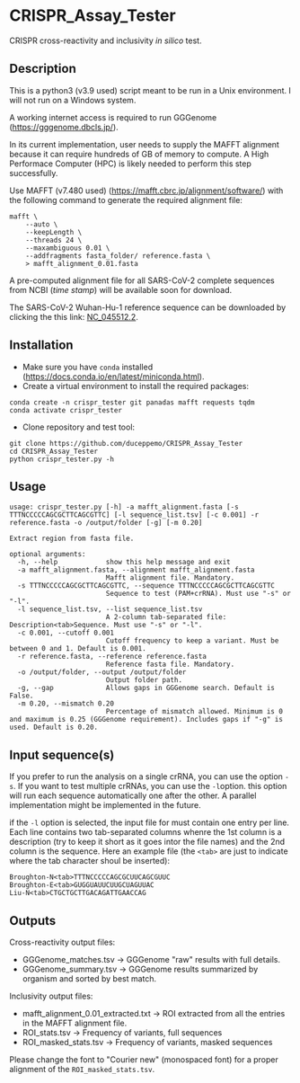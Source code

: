# CRISPR_Assay_Tester
CRISPR cross-reactivity and inclusivity *in silico* test.

## Description
This is a python3 (v3.9 used) script meant to be run in a Unix environment. I will not run on a Windows system.

A working internet access is required to run GGGenome (https://gggenome.dbcls.jp/).

In its current implementation, user needs to supply the MAFFT alignment because it can require hundreds of GB of memory to compute. A High Performace Computer (HPC) is likely needed to perform this step successfully.

Use MAFFT (v7.480 used) (https://mafft.cbrc.jp/alignment/software/) with the following command to generate the required alignment file:

```
mafft \
    --auto \
    --keepLength \
    --threads 24 \
    --maxambiguous 0.01 \
    --addfragments fasta_folder/ reference.fasta \
    > mafft_alignment_0.01.fasta
```

A pre-computed alignment file for all SARS-CoV-2 complete sequences from NCBI (*time stamp*) will be available soon for download.

The SARS-CoV-2 Wuhan-Hu-1 reference sequence can be downloaded by clicking the this link: [NC_045512.2](https://www.ncbi.nlm.nih.gov/nuccore/NC_045512.2?report=fasta).

## Installation
- Make sure you have `conda` installed (https://docs.conda.io/en/latest/miniconda.html).
- Create a virtual environment to install the required packages:
```
conda create -n crispr_tester git panadas mafft requests tqdm
conda activate crispr_tester
```
- Clone repository and test tool:
```
git clone https://github.com/duceppemo/CRISPR_Assay_Tester
cd CRISPR_Assay_Tester
python crispr_tester.py -h
```

## Usage

```
usage: crispr_tester.py [-h] -a mafft_alignment.fasta [-s TTTNCCCCCAGCGCTTCAGCGTTC] [-l sequence_list.tsv] [-c 0.001] -r reference.fasta -o /output/folder [-g] [-m 0.20]

Extract region from fasta file.

optional arguments:
  -h, --help            show this help message and exit
  -a mafft_alignment.fasta, --alignment mafft_alignment.fasta
                        Mafft alignment file. Mandatory.
  -s TTTNCCCCCAGCGCTTCAGCGTTC, --sequence TTTNCCCCCAGCGCTTCAGCGTTC
                        Sequence to test (PAM+crRNA). Must use "-s" or "-l".
  -l sequence_list.tsv, --list sequence_list.tsv
                        A 2-column tab-separated file: Description<tab>Sequence. Must use "-s" or "-l".
  -c 0.001, --cutoff 0.001
                        Cutoff frequency to keep a variant. Must be between 0 and 1. Default is 0.001.
  -r reference.fasta, --reference reference.fasta
                        Reference fasta file. Mandatory.
  -o /output/folder, --output /output/folder
                        Output folder path.
  -g, --gap             Allows gaps in GGGenome search. Default is False.
  -m 0.20, --mismatch 0.20
                        Percentage of mismatch allowed. Minimum is 0 and maximum is 0.25 (GGGenome requirement). Includes gaps if "-g" is used. Default is 0.20.
```
## Input sequence(s)
If you prefer to run the analysis on a single crRNA, you can use the option `-s`. If you want to test multiple crRNAs, you can use the `-l`option. this option will run each sequence automatically one after the other. A parallel implementation might be implemented in the future.

if the `-l` option is selected, the input file for must contain one entry per line. Each line contains two tab-separated columns whenre the 1st column is a description (try to keep it short as it goes intor the file names) and the 2nd column is the sequence. Here an example file (the `<tab>` are just to indicate where the tab character shoul be inserted):
```
Broughton-N<tab>TTTNCCCCCAGCGCUUCAGCGUUC
Broughton-E<tab>GUGGUAUUCUUGCUAGUUAC
Liu-N<tab>CTGCTGCTTGACAGATTGAACCAG
```
## Outputs
Cross-reactivity output files:
- GGGenome_matches.tsv -> GGGenome "raw" results with full details.
- GGGenome_summary.tsv -> GGGenome results summarized by organism and sorted by best match.

Inclusivity output files:
- mafft_alignment_0.01_extracted.txt -> ROI extracted from all the entries in the MAFFT alignment file.
- ROI_stats.tsv -> Frequency of variants, full sequences
- ROI_masked_stats.tsv -> Frequency of variants, masked sequences

Please change the font to "Courier new" (monospaced font) for a proper alignment of the `ROI_masked_stats.tsv`.
